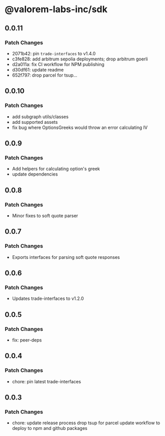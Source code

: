 # @valorem-labs-inc/sdk

## 0.0.11

### Patch Changes

- 2071b42: pin `trade-interfaces` to v1.4.0
- c3fe828: add arbitrum sepolia deployments; drop arbitrum goerli
- d2a011a: fix CI workflow for NPM publishing
- d30df61: update readme
- 652f797: drop parcel for tsup...

## 0.0.10

### Patch Changes

- add subgraph utils/classes
- add supported assets
- fix bug where OptionsGreeks would throw an error calculating IV

## 0.0.9

### Patch Changes

- Add helpers for calculating option's greek
- update dependencies

## 0.0.8

### Patch Changes

- Minor fixes to soft quote parser

## 0.0.7

### Patch Changes

- Exports interfaces for parsing soft quote responses

## 0.0.6

### Patch Changes

- Updates trade-interfaces to v1.2.0

## 0.0.5

### Patch Changes

- fix: peer-deps

## 0.0.4

### Patch Changes

- chore: pin latest trade-interfaces

## 0.0.3

### Patch Changes

- chore: update release process
  drop tsup for parcel
  update workflow to deploy to npm and github packages
